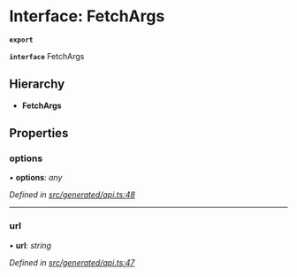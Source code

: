 # Interface: FetchArgs

**`export`** 

**`interface`** FetchArgs

## Hierarchy

* **FetchArgs**

## Properties

###  options

• **options**: *any*

*Defined in [src/generated/api.ts:48](https://github.com/mailslurp/mailslurp-client-ts-js/blob/6b83217/src/generated/api.ts#L48)*

___

###  url

• **url**: *string*

*Defined in [src/generated/api.ts:47](https://github.com/mailslurp/mailslurp-client-ts-js/blob/6b83217/src/generated/api.ts#L47)*
